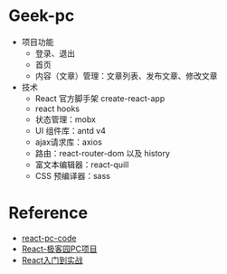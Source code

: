 # Geek-pc

- 项目功能 
  - 登录、退出
  - 首页
  - 内容（文章）管理：文章列表、发布文章、修改文章
- 技术 
  - React 官方脚手架 create-react-app
  - react hooks
  - 状态管理：mobx
  - UI 组件库：antd v4
  - ajax请求库：axios
  - 路由：react-router-dom 以及 history
  - 富文本编辑器：react-quill
  - CSS 预编译器：sass

# Reference

- [react-pc-code](https://gitee.com/react-cp/react-pc-code)
- [React-极客园PC项目](https://www.yuque.com/fechaichai/tzzlh1)
- [React入门到实战](https://www.bilibili.com/video/BV1Z44y1K7Fj/?spm_id_from=333.999.0.0&vd_source=9c8f4667a0e9753dd0c5782b68eba4e2)

